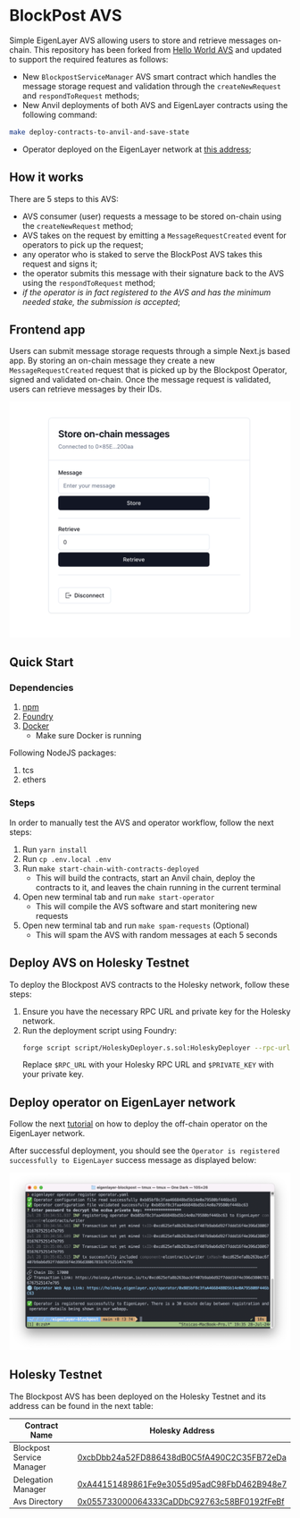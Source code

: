 # BlockPost AVS

Simple EigenLayer AVS allowing users to store and retrieve messages on-chain. This repository has been forked from [Hello World AVS](https://github.com/Layr-Labs/hello-world-avs) and updated to support the required features as follows:

- New `BlockpostServiceManager` AVS smart contract which handles the message storage request and validation through the `createNewRequest` and `respondToRequest` methods;
- New Anvil deployments of both AVS and EigenLayer contracts using the following command:

```bash
make deploy-contracts-to-anvil-and-save-state
```

- Operator deployed on the EigenLayer network at [this address](https://holesky.eigenlayer.xyz/operator/0xb85bf8c3faa466848bd5b14e0a79580bf446bc63);

## How it works

There are 5 steps to this AVS:

- AVS consumer (user) requests a message to be stored on-chain using the `createNewRequest` method;
- AVS takes on the request by emitting a `MessageRequestCreated` event for operators to pick up the request;
- any operator who is staked to serve the BlockPost AVS takes this request and signs it;
- the operator submits this message with their signature back to the AVS using the `respondToRequest` method;
- _if the operator is in fact registered to the AVS and has the minimum needed stake, the submission is accepted_;

## Frontend app

Users can submit message storage requests through a simple Next.js based app. By storing an on-chain message they create a new `MessageRequestCreated` request that is picked up by the Blockpost Operator, signed and validated on-chain.
Once the message request is validated, users can retrieve messages by their IDs.

![Blockpost AVS frontend](./assets/blockpost_AVS_frontend.png)

## Quick Start

### Dependencies

1. [npm](https://docs.npmjs.com/downloading-and-installing-node-js-and-npm)
2. [Foundry](https://getfoundry.sh/)
3. [Docker](https://www.docker.com/get-started/)
   - Make sure Docker is running

Following NodeJS packages:

1. tcs
2. ethers

### Steps

In order to manually test the AVS and operator workflow, follow the next steps:

1. Run `yarn install`
2. Run `cp .env.local .env`
3. Run `make start-chain-with-contracts-deployed`
   - This will build the contracts, start an Anvil chain, deploy the contracts to it, and leaves the chain running in the current terminal
4. Open new terminal tab and run `make start-operator`
   - This will compile the AVS software and start monitering new requests
5. Open new terminal tab and run `make spam-requests` (Optional)
   - This will spam the AVS with random messages at each 5 seconds

## Deploy AVS on Holesky Testnet

To deploy the Blockpost AVS contracts to the Holesky network, follow these steps:

1. Ensure you have the necessary RPC URL and private key for the Holesky network.
2. Run the deployment script using Foundry:
   ```bash
   forge script script/HoleskyDeployer.s.sol:HoleskyDeployer --rpc-url $RPC_URL --private-key $PRIVATE_KEY --broadcast -vvvv
   ```
   Replace `$RPC_URL` with your Holesky RPC URL and `$PRIVATE_KEY` with your private key.

## Deploy operator on EigenLayer network

Follow the next [tutorial](https://docs.eigenlayer.xyz/eigenlayer/operator-guides/operator-installation) on how to deploy the off-chain operator on the EigenLayer network.

After successful deployment, you should see the `Operator is registered successfully to EigenLayer` success message as displayed below:

![Operator deployment](./assets/operator_deployment.png)

## Holesky Testnet

The Blockpost AVS has been deployed on the Holesky Testnet and its address can be found in the next table:

| Contract Name             | Holesky Address                                                                                                               |
| ------------------------- | ----------------------------------------------------------------------------------------------------------------------------- |
| Blockpost Service Manager | [0xcbDbb24a52FD886438dB0C5fA490C2C35FB72eDa](https://holesky.etherscan.io/address/0xcbDbb24a52FD886438dB0C5fA490C2C35FB72eDa) |
| Delegation Manager        | [0xA44151489861Fe9e3055d95adC98FbD462B948e7](https://holesky.etherscan.io/address/0xA44151489861Fe9e3055d95adC98FbD462B948e7) |
| Avs Directory             | [0x055733000064333CaDDbC92763c58BF0192fFeBf](https://holesky.etherscan.io/address/0x055733000064333CaDDbC92763c58BF0192fFeBf) |
